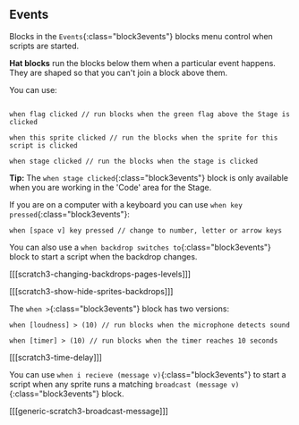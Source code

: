 ## Events

Blocks in the `Events`{:class="block3events"} blocks menu control when scripts are started.

**Hat blocks** run the blocks below them when a particular event happens. They are shaped so that you can't join a block above them.

You can use:

```blocks3

when flag clicked // run blocks when the green flag above the Stage is clicked

when this sprite clicked // run the blocks when the sprite for this script is clicked

when stage clicked // run the blocks when the stage is clicked

```

**Tip:** The `when stage clicked`{:class="block3events"} block is only available when you are working in the 'Code' area for the Stage.

If you are on a computer with a keyboard you can use `when key pressed`{:class="block3events"}:

```blocks3
when [space v] key pressed // change to number, letter or arrow keys
```

You can also use a `when backdrop switches to`{:class="block3events"} block to start a script when the backdrop changes. 

[[[scratch3-changing-backdrops-pages-levels]]]

[[[scratch3-show-hide-sprites-backdrops]]]


The `when >`{:class="block3events"} block has two versions:

```blocks3
when [loudness] > (10) // run blocks when the microphone detects sound

when [timer] > (10) // run blocks when the timer reaches 10 seconds
```

[[[scratch3-time-delay]]]


You can use `when i recieve (message v)`{:class="block3events"} to start a script when any sprite runs a matching `broadcast (message v)`{:class="block3events"} block.

[[[generic-scratch3-broadcast-message]]]

